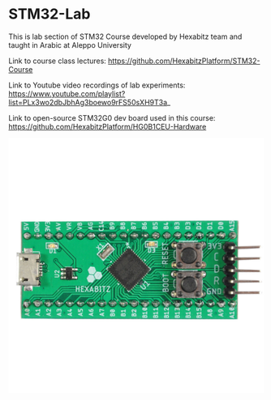 # STM32-Lab

This is lab section of STM32 Course developed by Hexabitz team and taught in Arabic at Aleppo University

Link to course class lectures: https://github.com/HexabitzPlatform/STM32-Course

Link to Youtube video recordings of lab experiments: https://www.youtube.com/playlist?list=PLx3wo2dbJbhAg3boewo9rFS50sXH9T3a_

Link to open-source STM32G0 dev board used in this course: https://github.com/HexabitzPlatform/HG0B1CEU-Hardware

![](https://github.com/HexabitzPlatform/STM32-Lab/blob/main/HG0B1CEU%20STM32G0B1CEU6N%20DevKit%20front.JPG)
